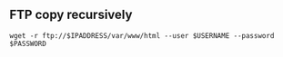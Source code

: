 ## FTP copy recursively	
`wget -r ftp://$IPADDRESS/var/www/html --user $USERNAME --password $PASSWORD`